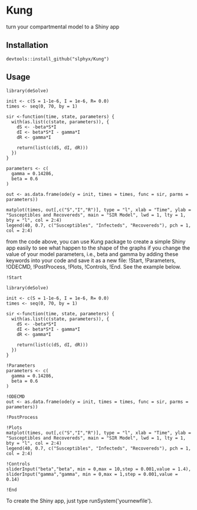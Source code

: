 # Kung
  turn your compartmental model to a Shiny app

## Installation

```
devtools::install_github("slphyx/Kung")
```

## Usage

```
library(deSolve)

init <- c(S = 1-1e-6, I = 1e-6, R= 0.0)
times <- seq(0, 70, by = 1)

sir <-function(time, state, parameters) {
  with(as.list(c(state, parameters)), {
    dS <- -beta*S*I
    dI <- beta*S*I - gamma*I
    dR <- gamma*I
    
    return(list(c(dS, dI, dR)))
  })
}

parameters <- c(
  gamma = 0.14286, 
  beta = 0.6
)

out <- as.data.frame(ode(y = init, times = times, func = sir, parms = parameters))

matplot(times, out[,c("S","I","R")], type = "l", xlab = "Time", ylab = "Susceptibles and Recovereds", main = "SIR Model", lwd = 1, lty = 1, bty = "l", col = 2:4)
legend(40, 0.7, c("Susceptibles", "Infecteds", "Recovereds"), pch = 1, col = 2:4)

```

from the code above, you can use Kung package to create a simple Shiny app easily to see what happen to the shape of the graphs if you change the value of your model parameters, i.e., beta and gamma by adding these keywords into your code and save it as a new file: 
!Start, !Parameters, !ODECMD, !PostProcess, !Plots, !Controls, !End. See the example below.

```
!Start

library(deSolve)

init <- c(S = 1-1e-6, I = 1e-6, R= 0.0)
times <- seq(0, 70, by = 1)

sir <-function(time, state, parameters) {
  with(as.list(c(state, parameters)), {
    dS <- -beta*S*I
    dI <- beta*S*I - gamma*I
    dR <- gamma*I

    return(list(c(dS, dI, dR)))
  })
}

!Parameters
parameters <- c(
  gamma = 0.14286,
  beta = 0.6
)

!ODECMD
out <- as.data.frame(ode(y = init, times = times, func = sir, parms = parameters))

!PostProcess

!Plots
matplot(times, out[,c("S","I","R")], type = "l", xlab = "Time", ylab = "Susceptibles and Recovereds", main = "SIR Model", lwd = 1, lty = 1, bty = "l", col = 2:4)
legend(40, 0.7, c("Susceptibles", "Infecteds", "Recovereds"), pch = 1, col = 2:4)

!Controls
sliderInput("beta","beta", min = 0,max = 10,step = 0.001,value = 1.4),
sliderInput("gamma","gamma", min = 0,max = 1,step = 0.001,value = 0.14)

!End
```

To create the Shiny app, just type runSystem('yournewfile').


